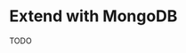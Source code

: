 # Extend with MongoDB

<!--
https://blog.stackademic.com/a-guide-to-build-an-api-server-with-nextjs-14-and-mongoose-e01f0e10a68a
-->

<!--
https://github.com/juliaxyz/next-lucia-mongoose
https://github.com/milankatira/newzletter
https://github.com/Mriganka5137/lucia-mongoose
-->

<!--
https://github.com/gashon/scrib
https://github.com/md-aafaque/next-monorepo
https://github.com/krushilnaik/with-prisma-mongodb-nextauth/tree/main
https://github.com/danielcolinjames/fly.town
-->

TODO

<!--
https://github.com/EthanBurkett/cyclone-web/blob/main/src/lib/db.ts
https://github.com/alexleyoung/techblog/blob/main/lib/db.ts
https://github.com/lychee-org/lychee/blob/main/lib/db.ts
-->
